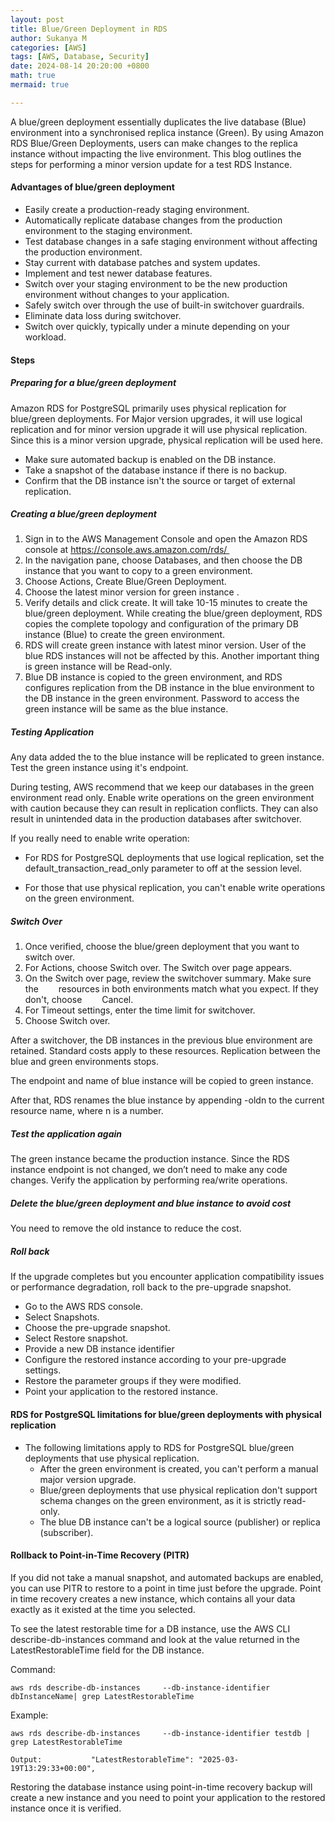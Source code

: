 ```yaml
---
layout: post
title: Blue/Green Deployment in RDS
author: Sukanya M
categories: [AWS]
tags: [AWS, Database, Security]
date: 2024-08-14 20:20:00 +0800
math: true
mermaid: true

---
```


A blue/green deployment essentially duplicates the live database (Blue) environment into a synchronised replica instance (Green). By using Amazon RDS Blue/Green Deployments, users can make changes to the replica instance without impacting the live environment. This blog outlines the steps for performing a minor version update for a test RDS Instance. 

#### Advantages of blue/green deployment

- Easily create a production-ready staging environment.
- Automatically replicate database changes from the production environment to the staging environment. 
- Test database changes in a safe staging environment without affecting the production environment. 
- Stay current with database patches and system updates. 
- Implement and test newer database features. 
- Switch over your staging environment to be the new production environment without changes to your application. 
- Safely switch over through the use of built-in switchover guardrails. 
- Eliminate data loss during switchover. 
- Switch over quickly, typically under a minute depending on your workload. 

#### Steps

##### Preparing for a blue/green deployment 

Amazon RDS for PostgreSQL primarily uses physical replication for blue/green deployments. For Major version upgrades, it will use logical replication and for minor version upgrade it will use physical replication. Since this is a minor version upgrade, physical replication will be used here. 

- Make sure automated backup is enabled on the DB instance.
- Take a snapshot of the database instance if there is no backup.
- Confirm that the DB instance isn't the source or target of external replication.

##### Creating a blue/green deployment

1. Sign in to the AWS Management Console and open the Amazon RDS console at https://console.aws.amazon.com/rds/ 
1. In the navigation pane, choose Databases, and then choose the DB instance that you want to copy to a green environment.
1. Choose Actions, Create Blue/Green Deployment.
1. Choose the latest minor version for green instance .
1. Verify details and click create. It will take 10-15 minutes to create the blue/green deployment. While creating the blue/green deployment, RDS copies the complete topology and configuration of the primary DB instance (Blue) to create the green environment.
1. RDS will create green instance with latest minor version. User of the blue RDS instances will not be affected by this. Another important thing is green instance will be Read-only.
1. Blue DB instance is copied to the green environment, and RDS configures replication from the DB instance in the blue environment to the DB instance in the green environment. Password to access the green instance will be same as the blue instance. 

##### Testing Application
Any data added the to the blue instance will be replicated to green instance. Test the green instance using it's endpoint. 

During testing, AWS recommend that we keep our databases in the green environment read only. Enable write operations on the green environment with caution because they can result in replication conflicts. They can also result in unintended data in the production databases after switchover. 

If you really need to enable write operation:

- For RDS for PostgreSQL deployments that use logical replication, set the default_transaction_read_only parameter to off at the session level.  

- For those that use physical replication, you can't enable write operations on the green environment.

##### Switch Over
1. Once verified, choose the blue/green deployment that you want to switch over. 
1. For Actions, choose Switch over. The Switch over page appears.
1. On the Switch over page, review the switchover summary. Make sure the   resources in both environments match what you expect. If they don't, choose   Cancel. 
1. For Timeout settings, enter the time limit for switchover. 
1. Choose Switch over.

After a switchover, the DB instances in the previous blue environment are retained. Standard costs apply to these resources. Replication between the blue and green environments stops. 

The endpoint and name of blue instance will be copied to green instance.  

After that, RDS renames the blue instance by appending -oldn to the current resource name, where n is a number.

##### Test the application again 
The green instance became the production instance. Since the RDS instance endpoint is not changed, we don’t need to make any code changes. Verify the application by performing rea/write operations. 

##### Delete the blue/green deployment and blue instance to avoid cost 
You need to remove the old instance to reduce the cost.

##### Roll back 
If the upgrade completes but you encounter application compatibility issues or performance degradation, roll back to the pre-upgrade snapshot. 

- Go to the AWS RDS console. 
- Select Snapshots. 
- Choose the pre-upgrade snapshot. 
- Select Restore snapshot. 
- Provide a new DB instance identifier  
- Configure the restored instance according to your pre-upgrade settings. 
- Restore the parameter groups if they were modified. 
- Point your application to the restored instance. 


#### RDS for PostgreSQL limitations for blue/green deployments with physical replication 
- The following limitations apply to RDS for PostgreSQL blue/green deployments that use physical replication.
  - After the green environment is created, you can't perform a manual major version upgrade.
  - Blue/green deployments that use physical replication don't support schema changes on the green environment, as it is strictly read-only. 
  - The blue DB instance can't be a logical source (publisher) or replica (subscriber).

#### Rollback to Point-in-Time Recovery (PITR)
If you did not take a manual snapshot, and automated backups are enabled, you can use PITR to restore to a point in time just before the upgrade. Point in time recovery creates a new instance, which contains all your data exactly as it existed at the time you selected.

To see the latest restorable time for a DB instance, use the AWS CLI describe-db-instances command and look at the value returned in the LatestRestorableTime field for the DB instance. 

Command: 

```
aws rds describe-db-instances     --db-instance-identifier dbInstanceName| grep LatestRestorableTime 

```
Example:

```
aws rds describe-db-instances     --db-instance-identifier testdb | grep LatestRestorableTime 

Output:           "LatestRestorableTime": "2025-03-19T13:29:33+00:00", 

```

Restoring the database instance using point-in-time recovery backup will create a new instance and you need to point your application to the restored instance once it is verified.